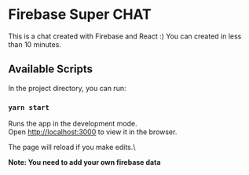 # Firebase Super CHAT
This is a chat created with Firebase and React :)
You can created in less than 10 minutes.

## Available Scripts

In the project directory, you can run:

### `yarn start`

Runs the app in the development mode.\
Open [http://localhost:3000](http://localhost:3000) to view it in the browser.

The page will reload if you make edits.\


**Note: You need to add your own firebase data**
